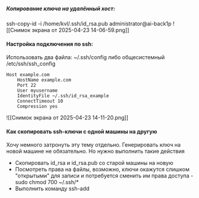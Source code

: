 ##### Копирование ключа на удалённый хост:

ssh-copy-id -i /home/kvl/.ssh/id_rsa.pub administrator@ai-back1p
![[Снимок экрана от 2025-04-23 14-06-59.png]]

#### Настройка подключения по ssh:

Использовать два файла: ~/.ssh/config либо общесистемный /etc/ssh/ssh_config

```
Host example.com
	HostName example.com
	Port 22
	User myusername
	IdentityFile ~/.ssh/id_rsa_example
	ConnectTimeout 10
	Compression yes 
```

![[Снимок экрана от 2025-04-23 14-11-20.png]]

#### Как скопировать ssh-ключи с одной машины на другую

Хочу немного затронуть эту тему отдельно. Генерировать ключ на новой машине не обязательно. Но нужно выполнить такие действия

- Скопировать id_rsa и id_rsa.pub со старой машины на новую
- Посмотреть права на файлы, возможно, ключи окажутся слишком "открытыми" для записи и потребуется сменить им права доступа - sudo chmod 700 ~/.ssh/*
- Выполнить команду ssh-add